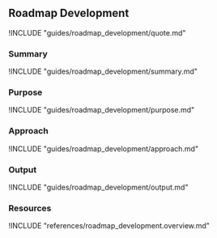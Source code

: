 ## Roadmap Development

!INCLUDE "guides/roadmap_development/quote.md"

### Summary

!INCLUDE "guides/roadmap_development/summary.md"

### Purpose

!INCLUDE "guides/roadmap_development/purpose.md"

### Approach

!INCLUDE "guides/roadmap_development/approach.md"

### Output

!INCLUDE "guides/roadmap_development/output.md"

### Resources

!INCLUDE "references/roadmap_development.overview.md"
